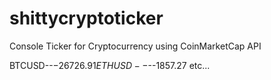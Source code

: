 # shittycryptoticker

Console Ticker for Cryptocurrency using CoinMarketCap API

BTCUSD--$-26726.91
ETHUSD--$--1857.27
etc...

